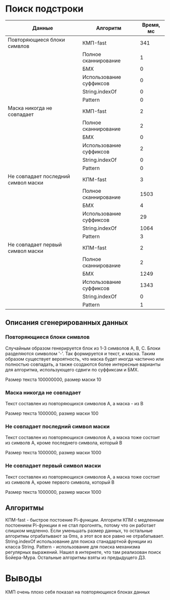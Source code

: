# Поиск подстроки

| Данные                              | Алгоритм                | Время, мс |
|-------------------------------------|-------------------------|-----------|
| Повторяющиеся блоки симвлов         | КМП-fast                | 341       |
|                                     | Полное сканнирование    | 1         |
|                                     | БМХ                     | 0         |
|                                     | Использование суффиксов | 0         |
|                                     | String.indexOf          | 0         |
|                                     | Pattern                 | 0         |
| Маска никогда не совпадает          | КМП-fast                | 2         |
|                                     | Полное сканнирование    | 2         |
|                                     | БМХ                     | 0         |
|                                     | Использование суффиксов | 2         |
|                                     | String.indexOf          | 0         |
|                                     | Pattern                 | 0         |
| Не совпадает последний символ маски | КПМ-fast                | 3         |
|                                     | Полное сканнирование    | 1503      |
|                                     | БМХ                     | 4         |
|                                     | Использование суффиксов | 29        |
|                                     | String.indexOf          | 1064      |
|                                     | Pattern                 | 3         |
| Не совпадает первый символ маски    | КПМ-fast                | 2         |
|                                     | Полное сканнирование    | 2         |
|                                     | БМХ                     | 1249      |
|                                     | Использование суффиксов | 1343      |
|                                     | String.indexOf          | 0         |
|                                     | Pattern                 | 1         |


## Описания сгенерированных данных
### Повторяющиеся блоки симвлов
Случайным образом генерируется блок из 1-3 символов A, B, C. Блоки разделяются символом '-'. Так формируется и текст, 
и маска. Таким образом существует вероятность, что маска будет иногда частично или полностью совпадать, а также создаются
более интересные варианты для алгоритма, использующего сдвиги по суффиксам и БМХ.

Размер текста 100000000, размер маски 10

### Маска никогда не совпадает
Текст составлен из повторяющихся символов A, а маска - из B

Размер текста 1000000, размер маски 100

### Не совпадает последний символ маски
Текст составлен из повторяющихся символов A, а маска тоже состоит из символв A, кроме последнего символа, который B

Размер текста 1000000, размер маски 1000

### Не совпадает первый  символ маски
Текст составлен из повторяющихся символов A, а маска тоже состоит из символв A, кроме первого символа, который B

Размер текста 1000000, размер маски 1000

## Алгоритмы
КПМ-fast - быстрое постоение Pi-функции. Алгоритм КПМ с медленным постоением Pi-функции я не стал прогонять, потому что
он работает слишком медленно. Если уменьшать размер данных, то остальные алгоритмы отрабатывают за 0ms, а этот все все
равно не отрабатывает.
String.indexOf использование для поиска станадартной функции из класса String.
Pattern - использование для поиска механизма регулярных выражений. Нашел в интернете, что там реализован поиск Бойера-Мура.
Остальные алгоритмы взяты из предыдущего ДЗ.

# Выводы
КМП очень плохо себя показал на повторяющихся блоках данных